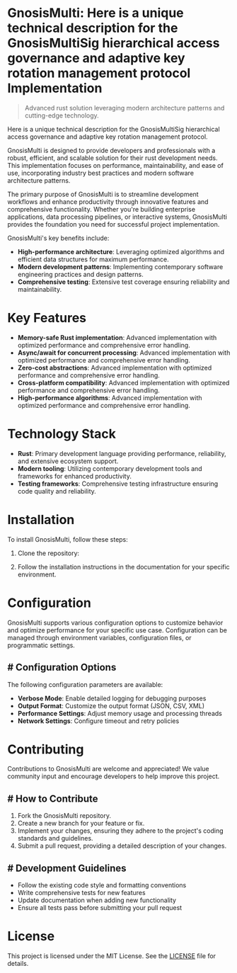 <!-- fallback_GnosisMulti_20250803033431_88464 -->

# GnosisMulti: Here is a unique technical description for the GnosisMultiSig hierarchical access governance and adaptive key rotation management protocol Implementation
> Advanced rust solution leveraging modern architecture patterns and cutting-edge technology.

Here is a unique technical description for the GnosisMultiSig hierarchical access governance and adaptive key rotation management protocol.

GnosisMulti is designed to provide developers and professionals with a robust, efficient, and scalable solution for their rust development needs. This implementation focuses on performance, maintainability, and ease of use, incorporating industry best practices and modern software architecture patterns.

The primary purpose of GnosisMulti is to streamline development workflows and enhance productivity through innovative features and comprehensive functionality. Whether you're building enterprise applications, data processing pipelines, or interactive systems, GnosisMulti provides the foundation you need for successful project implementation.

GnosisMulti's key benefits include:

* **High-performance architecture**: Leveraging optimized algorithms and efficient data structures for maximum performance.
* **Modern development patterns**: Implementing contemporary software engineering practices and design patterns.
* **Comprehensive testing**: Extensive test coverage ensuring reliability and maintainability.

# Key Features

* **Memory-safe Rust implementation**: Advanced implementation with optimized performance and comprehensive error handling.
* **Async/await for concurrent processing**: Advanced implementation with optimized performance and comprehensive error handling.
* **Zero-cost abstractions**: Advanced implementation with optimized performance and comprehensive error handling.
* **Cross-platform compatibility**: Advanced implementation with optimized performance and comprehensive error handling.
* **High-performance algorithms**: Advanced implementation with optimized performance and comprehensive error handling.

# Technology Stack

* **Rust**: Primary development language providing performance, reliability, and extensive ecosystem support.
* **Modern tooling**: Utilizing contemporary development tools and frameworks for enhanced productivity.
* **Testing frameworks**: Comprehensive testing infrastructure ensuring code quality and reliability.

# Installation

To install GnosisMulti, follow these steps:

1. Clone the repository:


2. Follow the installation instructions in the documentation for your specific environment.

# Configuration

GnosisMulti supports various configuration options to customize behavior and optimize performance for your specific use case. Configuration can be managed through environment variables, configuration files, or programmatic settings.

## # Configuration Options

The following configuration parameters are available:

* **Verbose Mode**: Enable detailed logging for debugging purposes
* **Output Format**: Customize the output format (JSON, CSV, XML)
* **Performance Settings**: Adjust memory usage and processing threads
* **Network Settings**: Configure timeout and retry policies

# Contributing

Contributions to GnosisMulti are welcome and appreciated! We value community input and encourage developers to help improve this project.

## # How to Contribute

1. Fork the GnosisMulti repository.
2. Create a new branch for your feature or fix.
3. Implement your changes, ensuring they adhere to the project's coding standards and guidelines.
4. Submit a pull request, providing a detailed description of your changes.

## # Development Guidelines

* Follow the existing code style and formatting conventions
* Write comprehensive tests for new features
* Update documentation when adding new functionality
* Ensure all tests pass before submitting your pull request

# License

This project is licensed under the MIT License. See the [LICENSE](https://github.com/gary111868/GnosisMulti/blob/main/LICENSE) file for details.
